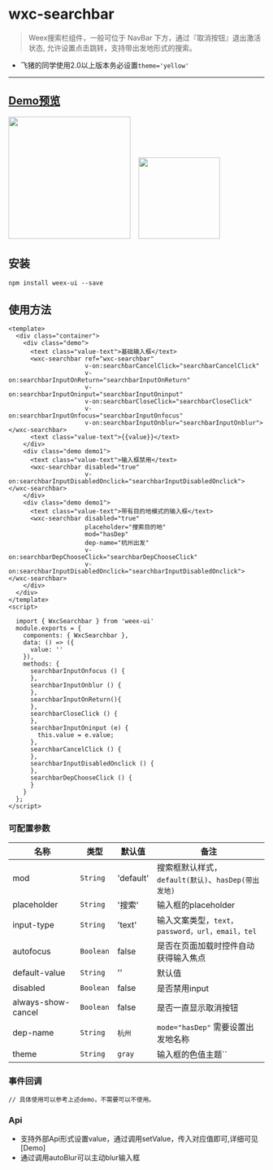# wxc-searchbar 

> Weex搜索栏组件，一般可位于 NavBar 下方，通过『取消按钮』退出激活状态, 允许设置点击跳转，支持带出发地形式的搜索。

- 飞猪的同学使用2.0以上版本务必设置`theme='yellow'`

-----

## [Demo预览](https://h5.m.taobao.com/trip/wxc-searchbar/index.html?_wx_tpl=https%3A%2F%2Fh5.m.taobao.com%2Ftrip%2Fwxc-searchbar%2Fdemo%2Findex.native-min.js)
<img src="https://img.alicdn.com/tfs/LB1SKzhSpXXXXclaXXXXXXXXXXX-750-1334.gif" width="240"/>&nbsp;&nbsp;&nbsp;&nbsp;<img src="http://gtms01.alicdn.com/tfs/TB10KfVSpXXXXaRXVXXXXXXXXXX-200-200.png" width="160"/>

## 安装

```
npm install weex-ui --save
```

## 使用方法

```
<template>
  <div class="container">
    <div class="demo">
      <text class="value-text">基础输入框</text>
      <wxc-searchbar ref="wxc-searchbar"
                     v-on:searchbarCancelClick="searchbarCancelClick"
                     v-on:searchbarInputOnReturn="searchbarInputOnReturn"
                     v-on:searchbarInputOninput="searchbarInputOninput"
                     v-on:searchbarCloseClick="searchbarCloseClick"
                     v-on:searchbarInputOnfocus="searchbarInputOnfocus"
                     v-on:searchbarInputOnblur="searchbarInputOnblur"></wxc-searchbar>
      <text class="value-text">{{value}}</text>
    </div>
    <div class="demo demo1">
      <text class="value-text">输入框禁用</text>
      <wxc-searchbar disabled="true"
                     v-on:searchbarInputDisabledOnclick="searchbarInputDisabledOnclick"></wxc-searchbar>
    </div>
    <div class="demo demo1">
      <text class="value-text">带有目的地模式的输入框</text>
      <wxc-searchbar disabled="true"
                     placeholder="搜索目的地"
                     mod="hasDep"
                     dep-name="杭州出发"
                     v-on:searchbarDepChooseClick="searchbarDepChooseClick"
                     v-on:searchbarInputDisabledOnclick="searchbarInputDisabledOnclick"></wxc-searchbar>
    </div>
  </div>
</template>
<script>

  import { WxcSearchbar } from 'weex-ui'
  module.exports = {
    components: { WxcSearchbar },
    data: () => ({
      value: ''
    }),
    methods: {
      searchbarInputOnfocus () {
      },
      searchbarInputOnblur () {
      },
      searchbarInputOnReturn(){
      },
      searchbarCloseClick () {
      },
      searchbarInputOninput (e) {
        this.value = e.value;
      },
      searchbarCancelClick () {
      },
      searchbarInputDisabledOnclick () {
      },
      searchbarDepChooseClick () {
      }
    }
  };
</script>

```

### 可配置参数

| 名称      | 类型     | 默认值   | 备注  |
|-------------|------------|--------|-----|
| mod | `String` | 'default' | 搜索框默认样式，`default(默认)`、`hasDep(带出发地)` |
| placeholder | `String` | '搜索' | 输入框的placeholder|
| input-type | `String` | 'text' | 输入文案类型，`text，password，url，email，tel`|
| autofocus | `Boolean` | false | 是否在页面加载时控件自动获得输入焦点 |
| default-value | `String` | '' | 默认值 |
| disabled | `Boolean` | false | 是否禁用input |
| always-show-cancel | `Boolean` | false | 是否一直显示取消按钮 |
| dep-name | `String` | `杭州` | `mode="hasDep"` 需要设置出发地名称 |
| theme | `String` | `gray` |  输入框的色值主题`` |


### 事件回调

```
// 具体使用可以参考上述demo，不需要可以不使用。
```

### Api
- 支持外部Api形式设置value，通过调用setValue，传入对应值即可,详细可见[Demo]
- 通过调用autoBlur可以主动blur输入框


